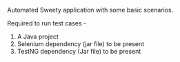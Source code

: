Automated Sweety application with some basic scenarios.

Required to run test cases - 
1. A Java project 
2. Selenium dependency (jar file) to be present
3. TestNG dependency (Jar file) to be present
